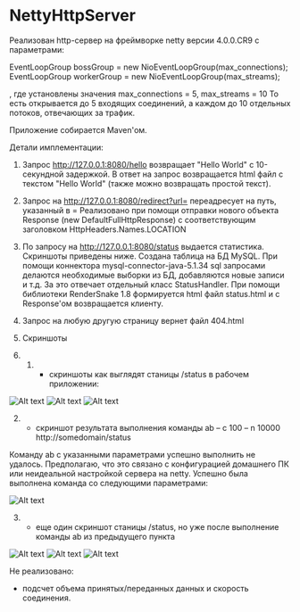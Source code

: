 # NettyHttpServer

Реализован  http-сервер на фреймворке netty версии 4.0.0.CR9 с параметрами:

EventLoopGroup bossGroup = new NioEventLoopGroup(max_connections);
EventLoopGroup workerGroup = new NioEventLoopGroup(max_streams);

, где установлены значения max_connections = 5, max_streams = 10
То есть открывается до 5 входящих соединений, а каждом до 10 отдельных потоков, отвечающих за трафик.

Приложение собирается Maven'ом.


Детали имплементации:

1. Запрос http://127.0.0.1:8080/hello возвращает "Hello World" с 10-секундной задержкой. В ответ на запрос возвращается
html файл с текстом "Hello World" (также можно возвращать простой текст).

2. Запрос на http://127.0.0.1:8080/redirect?url=<url> переадресует на путь, указанный в =<url>
Реализовано при помощи отправки нового объекта Response (new DefaultFullHttpResponse) 
с соответствующим заголовком HttpHeaders.Names.LOCATION

3. По запросу на http://127.0.0.1:8080/status выдается статистика. Скриншоты приведены ниже.
Создана таблица на БД MySQL. При помощи коннектора mysql-connector-java-5.1.34 sql запросами делаются 
необходимые выборки из БД, добавляются новые записи и т.д.
За это отвечает отдельный класс StatusHandler. При помощи библиотеки RenderSnake 1.8 формируется html файл 
status.html и с Response'ом возвращается клиенту.

4. Запрос на любую другую страницу вернет файл 404.html

5. Скриншоты
6. 1) - скриншоты как выглядят станицы /status в рабочем приложении:

![Alt text](/report/1_1_status_before.png?raw=true "Screenshot before 1")
![Alt text](/report/1_2_status_before.png?raw=true "Screenshot before 2")
![Alt text](/report/1_3_status_before.png?raw=true "Screenshot before 3")

2)  - скриншот результата выполнения команды ab – c 100 – n 10000 http://somedomain/status

Команду ab с указанными параметрами успешно выполнить не удалось. Предполагаю, что это связано с конфигурацией
домашнего ПК или неидеальной настройкой сервера на netty.
Успешно была выполнена команда со следующими параметрами:

![Alt text](/report/status_ab.png?raw=true "Screenshot ab")

3)  - еще один скриншот станицы /status, но уже после выполнение команды ab из предыдущего пункта

![Alt text](/report/2_1_status_after.png?raw=true "Screenshot after 1")
![Alt text](/report/2_2_status_after.png?raw=true "Screenshot after 2")
![Alt text](/report/2_3_status_after.png?raw=true "Screenshot after 3")


Не реализовано:
- подсчет объема принятых/переданных данных и скорость соединения.
